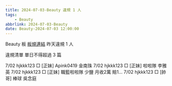 ```yaml
---
title: 2024-07-03-Beauty 違規 1 人
tags:
    - Beauty
abbrlink: 2024-07-03-Beauty
date: Beauty-2024-07-03 12:00:00
---
```

Beauty 板 [板規連結](https://www.ptt.cc/bbs/Beauty/M.1630069980.A.84B.html)
昨天違規 1 人
<!-- more -->

違規清單
單日不得超過 3 篇

7/02 hjkkk123 □ [正妹] Apink0419 金南珠
7/02 hjkkk123 □ [正妹] 啦啦隊 李雅英
7/02 hjkkk123 □ [正妹] 職籃啦啦隊 少鹽 月收2萬 賠1…
7/02 hjkkk123 □ [帥哥] 棒球 吳念庭